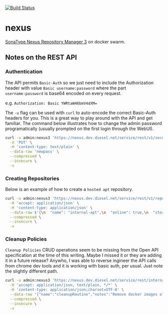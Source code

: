 [![Build Status](https://drone.kiwi-labs.net/api/badges/Diesel-Net/nexus/status.svg?ref=refs/heads/stable)](https://drone.kiwi-labs.net/Diesel-Net/nexus)

# nexus
[SonaType Nexus Repository Manager 3](https://help.sonatype.com/repomanager3) on docker swarm.


## Notes on the REST API

### Authentication
The API permits `Basic-Auth` so we just need to include the Authorization header with value `Basic username:password` where the part `username:password` is base64 encoded on every request.

e.g. `Authorization: Basic YWRtaW46bmV4dXM=`


The `-u` flag can be used with `curl` to auto-encode the correct Basic-Auth headers for you. This is a great way to play around with the API and get familiar. The command below illustrates how to change the admin password programatically (usually prompted on the first login through the WebUI).

```bash
curl -u admin:nexus3 'https://nexus.dev.diesel.net/service/rest/v1/security/users/admin/change-password' \
  -X 'PUT' \
  -H 'content-type: text/plain' \
  --data-raw 'newpass' \
  --compressed \
  --insecure \
  -v
```

### Creating Repositories
Below is an example of how to create a `hosted apt` repository.

```bash
curl -u admin:nexus3 'https://nexus.dev.diesel.net/service/rest/v1/repositories/apt/hosted' \
  -H 'accept: application/json' \
  -H 'content-type: application/json' \
  --data-raw $'{\n  "name": "internal-apt",\n  "online": true,\n  "storage": {\n    "blobStoreName": "default",\n    "strictContentTypeValidation": true,\n    "writePolicy": "allow_once"\n  },\n  "cleanup": {\n    "policyNames": [\n      "string"\n    ]\n  },\n  "component": {\n    "proprietaryComponents": true\n  },\n  "apt": {\n    "distribution": "bionic"\n  },\n  "aptSigning": {\n    "keypair": "string",\n    "passphrase": "string"\n  }\n}' \
  --compressed \
  --insecure \
  -v
```

### Cleanup Policies
`Cleanup Policies` CRUD operations seem to be missing from the Open API specification at the time of this writing. Maybe I missed it or they are adding it in a future release? Anywho, I was able to reverse ingineer the API calls from chrome dev tools and it is working with basic auth, per usual. Just note the slightly different path.


```bash
curl -u admin:nexus3 'https://nexus.dev.diesel.net/service/rest/internal/cleanup-policies' \
  -H 'accept: application/json, text/plain, */*' \
  -H 'content-type: application/json;charset=UTF-8' \
  --data-raw '{"name":"cleanupRoutine","notes":"Remove docker images older than 90 days","format":"docker","criteriaLastBlobUpdated":"90"}' \
  --compressed \
  --insecure \
  -v
```
